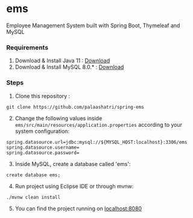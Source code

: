 # ems
Employee Management System built with Spring Boot, Thymeleaf and MySQL

### Requirements
 1. Download & Install Java 11 : [Download](https://www.oracle.com/java/technologies/downloads/)
 2. Download & Install MySQL 8.0.* : [Download](https://dev.mysql.com/downloads/installer/)
 
### Steps
1. Clone this repository : 
```
git clone https://github.com/palaashatri/spring-ems
```
2. Change the following values inside `ems/src/main/resources/application.properties` according to your system configuration:
```
spring.datasource.url=jdbc:mysql://${MYSQL_HOST:localhost}:3306/ems
spring.datasource.username=
spring.datasource.password=
```
3. Inside MySQL, create a database called 'ems':
```
create database ems;
```
4. Run project using Eclipse IDE or through mvnw:
```
./mvnw clean install
```
5. You can find the project running on [localhost:8080](http://localhost:8080)
